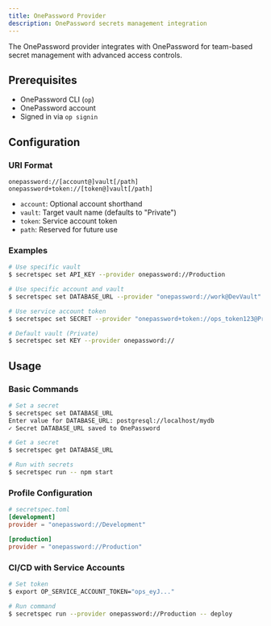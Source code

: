 ```yaml
---
title: OnePassword Provider
description: OnePassword secrets management integration
---
```


The OnePassword provider integrates with OnePassword for team-based secret management with advanced access controls.

## Prerequisites

- OnePassword CLI (`op`)
- OnePassword account
- Signed in via `op signin`

## Configuration

### URI Format

```
onepassword://[account@]vault[/path]
onepassword+token://[token@]vault[/path]
```

- `account`: Optional account shorthand
- `vault`: Target vault name (defaults to "Private")
- `token`: Service account token
- `path`: Reserved for future use

### Examples

```bash
# Use specific vault
$ secretspec set API_KEY --provider onepassword://Production

# Use specific account and vault
$ secretspec set DATABASE_URL --provider "onepassword://work@DevVault"

# Use service account token
$ secretspec set SECRET --provider "onepassword+token://ops_token123@Production"

# Default vault (Private)
$ secretspec set KEY --provider onepassword://
```

## Usage

### Basic Commands

```bash
# Set a secret
$ secretspec set DATABASE_URL
Enter value for DATABASE_URL: postgresql://localhost/mydb
✓ Secret DATABASE_URL saved to OnePassword

# Get a secret
$ secretspec get DATABASE_URL

# Run with secrets
$ secretspec run -- npm start
```

### Profile Configuration

```toml
# secretspec.toml
[development]
provider = "onepassword://Development"

[production]
provider = "onepassword://Production"
```

### CI/CD with Service Accounts

```bash
# Set token
$ export OP_SERVICE_ACCOUNT_TOKEN="ops_eyJ..."

# Run command
$ secretspec run --provider onepassword://Production -- deploy
```